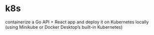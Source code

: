 # k8s
containerize a Go API + React app and deploy it on Kubernetes locally (using Minikube or Docker Desktop’s built-in Kubernetes)
